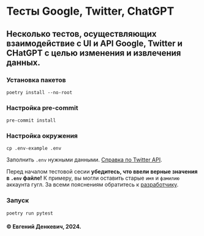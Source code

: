 # Тесты Google, Twitter, ChatGPT
## Несколько тестов, осуществляющих взаимодействие с UI и API Google, Twitter и CHatGPT с целью изменения и извлечения данных.

### Установка пакетов
```
poetry install --no-root
```

### Настройка pre-commit
```
pre-commit install
```

### Настройка окружения
```
cp .env-example .env
```

Заполнить `.env` нужными данными.
[Справка по Twitter API](https://developer.x.com/en/docs/platform-overview).

Перед началом тестовой сесии **убедитесь, что ввели верные значения в `.env` файле!** К примеру, вы могли оставить старые `имя` и `фамилию` аккаунта гугл.
За всеми пояснениям обратитесь к [разработчику](https://t.me/im_eugenestudio).

### Запуск
```
poetry run pytest
```

#### © Евгений Денкевич, 2024.
